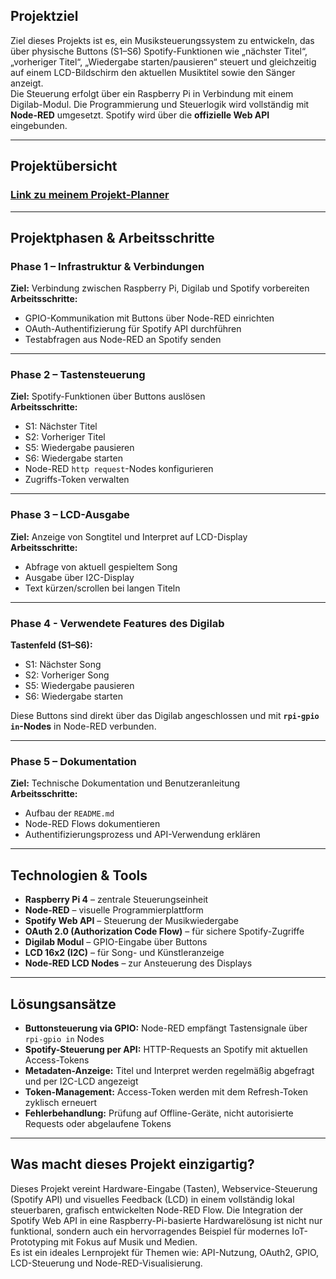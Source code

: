 ##  Projektziel

Ziel dieses Projekts ist es, ein Musiksteuerungssystem zu entwickeln, das über physische Buttons (S1–S6) Spotify-Funktionen wie „nächster Titel“, „vorheriger Titel“, „Wiedergabe starten/pausieren“ steuert und gleichzeitig auf einem LCD-Bildschirm den aktuellen Musiktitel sowie den Sänger anzeigt.  
Die Steuerung erfolgt über ein Raspberry Pi in Verbindung mit einem Digilab-Modul. Die Programmierung und Steuerlogik wird vollständig mit **Node-RED** umgesetzt. Spotify wird über die **offizielle Web API** eingebunden.

--- 

## Projektübersicht
### [Link zu meinem Projekt-Planner](https://github.com/users/ManCh738/projects/2/views/1)
---

##  Projektphasen & Arbeitsschritte

### Phase 1 – Infrastruktur & Verbindungen
**Ziel:** Verbindung zwischen Raspberry Pi, Digilab und Spotify vorbereiten  
**Arbeitsschritte:**
- GPIO-Kommunikation mit Buttons über Node-RED einrichten  
- OAuth-Authentifizierung für Spotify API durchführen  
- Testabfragen aus Node-RED an Spotify senden

---

### Phase 2 – Tastensteuerung
**Ziel:** Spotify-Funktionen über Buttons auslösen  
**Arbeitsschritte:**
- S1: Nächster Titel 
- S2: Vorheriger Titel 
- S5: Wiedergabe pausieren 
- S6: Wiedergabe starten
- Node-RED `http request`-Nodes konfigurieren  
- Zugriffs-Token verwalten

---

### Phase 3 – LCD-Ausgabe
**Ziel:** Anzeige von Songtitel und Interpret auf LCD-Display  
**Arbeitsschritte:**
- Abfrage von aktuell gespieltem Song 
- Ausgabe über I2C-Display 
- Text kürzen/scrollen bei langen Titeln  

---
### Phase 4 - Verwendete Features des Digilab

 **Tastenfeld (S1–S6):**
- S1: Nächster Song  
- S2: Vorheriger Song  
- S5: Wiedergabe pausieren  
- S6: Wiedergabe starten  

Diese Buttons sind direkt über das Digilab angeschlossen und mit **`rpi-gpio in`-Nodes** in Node-RED verbunden.

---

### Phase 5 – Dokumentation
**Ziel:** Technische Dokumentation und Benutzeranleitung  
**Arbeitsschritte:**
- Aufbau der `README.md`  
- Node-RED Flows dokumentieren  
- Authentifizierungsprozess und API-Verwendung erklären  

---

##  Technologien & Tools

- **Raspberry Pi 4** – zentrale Steuerungseinheit  
- **Node-RED** – visuelle Programmierplattform  
- **Spotify Web API** – Steuerung der Musikwiedergabe  
- **OAuth 2.0 (Authorization Code Flow)** – für sichere Spotify-Zugriffe  
- **Digilab Modul** – GPIO-Eingabe über Buttons  
- **LCD 16x2 (I2C)** – für Song- und Künstleranzeige  
- **Node-RED LCD Nodes** – zur Ansteuerung des Displays  

---

##  Lösungsansätze

- **Buttonsteuerung via GPIO:** Node-RED empfängt Tastensignale über `rpi-gpio in` Nodes  
- **Spotify-Steuerung per API:** HTTP-Requests an Spotify mit aktuellen Access-Tokens 
- **Metadaten-Anzeige:** Titel und Interpret werden regelmäßig abgefragt und per I2C-LCD angezeigt  
- **Token-Management:** Access-Token werden mit dem Refresh-Token zyklisch erneuert   
- **Fehlerbehandlung:** Prüfung auf Offline-Geräte, nicht autorisierte Requests oder abgelaufene Tokens  

---

##  Was macht dieses Projekt einzigartig?

Dieses Projekt vereint Hardware-Eingabe (Tasten), Webservice-Steuerung (Spotify API) und visuelles Feedback (LCD) in einem vollständig lokal steuerbaren, grafisch entwickelten Node-RED Flow. Die Integration der Spotify Web API in eine Raspberry-Pi-basierte Hardwarelösung ist nicht nur funktional, sondern auch ein hervorragendes Beispiel für modernes IoT-Prototyping mit Fokus auf Musik und Medien.  
Es ist ein ideales Lernprojekt für Themen wie: API-Nutzung, OAuth2, GPIO, LCD-Steuerung und Node-RED-Visualisierung.

